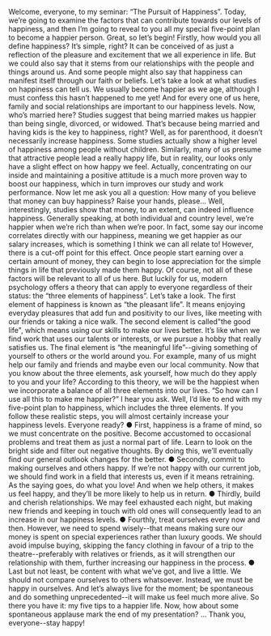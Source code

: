 Welcome, everyone, to my seminar: “The Pursuit of Happiness”. Today, we’re going to examine the factors that can contribute towards our levels of happiness, and then I’m going to reveal to you all my special five-point plan to become a happier person. Great, so let’s begin!
Firstly, how would you all define happiness? It’s simple, right? It can be conceived of as just a reflection of the pleasure and excitement that we all experience in life. But we could also say that it stems from our relationships with the people and things around us. And some people might also say that happiness can manifest itself through our faith or beliefs.
Let’s take a look at what studies on happiness can tell us. We usually become happier as we age, although I must confess this hasn’t happened to me yet! And for every one of us here, family and social relationships are important to our happiness levels. Now, who’s married here? Studies suggest that being married makes us happier than being single, divorced, or widowed. That’s because being married and having kids is the key to happiness, right? Well, as for parenthood, it doesn’t necessarily increase happiness. Some studies actually show a higher level of happiness among people without children. Similarly, many of us presume that attractive people lead a really happy life, but in reality, our looks only have a slight effect on how happy we feel. Actually, concentrating on our inside and maintaining a positive attitude is a much more proven way to boost our happiness, which in turn improves our study and work performance. Now let me ask you all a question: How many of you believe that money can buy happiness? Raise your hands, please... Well, interestingly, studies show that money, to an extent, can indeed influence happiness. Generally speaking, at both individual and country level, we’re happier when we’re rich than when we’re poor. In fact, some say our income correlates directly with our happiness, meaning we get happier as our salary increases, which is something I think we can all relate to! However, there is a cut-off point for this effect. Once people start earning over a certain amount of money, they can begin to lose appreciation for the simple things in life that previously made them happy.
Of course, not all of these factors will be relevant to all of us here. But luckily for us, modern psychology offers a theory that can apply to everyone regardless of their status: the “three elements of happiness”. Let’s take a look.
The first element of happiness is known as “the pleasant life”. It means enjoying everyday pleasures that add fun and positivity to our lives, like meeting with our friends or taking a nice walk. The second element is called"the good life", which means using our skills to make our lives better. It’s like when we find work that uses our talents or interests, or we pursue a hobby that really satisfies us. The final element is “the meaningful life”--giving something of yourself to others or the world around you. For example, many of us might help our family and friends and maybe even our local community. Now that you know about the three elements, ask yourself, how much do they apply to you and your life? According to this theory, we will be the happiest when we incorporate a balance of all three elements into our lives.
“So how can I use all this to make me happier?” I hear you ask. Well, I’d like to end with my five-point plan to happiness, which includes the three elements. If you follow these realistic steps, you will almost certainly increase your happiness levels. Everyone ready?
● First, happiness is a frame of mind, so we must concentrate on the positive. Become accustomed to occasional problems and treat them as just a normal part of life. Learn to look on the bright side and filter out negative thoughts. By doing this, we’ll eventually find our general outlook changes for the better.
● Secondly, commit to making ourselves and others happy. If we’re not happy with our current job, we should find work in a field that interests us, even if it means retraining. As the saying goes, do what you love! And when we help others, it makes us feel happy, and they’ll be more likely to help us in return.
● Thirdly, build and cherish relationships. We may feel exhausted each night, but making new friends and keeping in touch with old ones will consequently lead to an increase in our happiness levels.
● Fourthly, treat ourselves every now and then. However, we need to spend wisely--that means making sure our money is spent on special experiences rather than luxury goods. We should avoid impulse buying, skipping the fancy clothing in favour of a trip to the theatre--preferably with relatives or friends, as it will strengthen our relationship with them, further increasing our happiness in the process.
● Last but not least, be content with what we’ve got, and live a little. We should not compare ourselves to others whatsoever. Instead, we must be happy in ourselves. And let’s always live for the moment; be spontaneous and do something unprecedented--it will make us feel much more alive.
So there you have it: my five tips to a happier life. Now, how about some spontaneous applause mark the end of my presentation? ... Thank you, everyone--stay happy!
